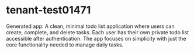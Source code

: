 # tenant-test01471
Generated app: A clean, minimal todo list application where users can create, complete, and delete tasks. Each user has their own private todo list accessible after authentication. The app focuses on simplicity with just the core functionality needed to manage daily tasks.
